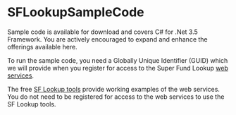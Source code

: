 # SFLookupSampleCode
Sample code is available for download and covers C# for .Net 3.5 Framework. You are actively encouraged to expand and enhance the offerings available here.

To run the sample code, you need a Globally Unique Identifier (GUID) which we will provide when you register for access to the Super Fund Lookup [web services](https://superfundlookup.gov.au/Tools/WebServices).  

The free [SF Lookup tools](https://superfundlookup.gov.au/Tools/LookupTool) provide working examples of the web services. You do not need to be registered for access to the web services to use the SF Lookup tools. 
